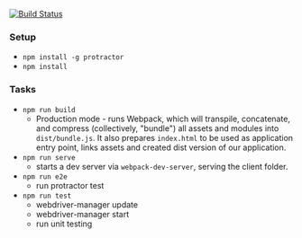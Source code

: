 [![Build Status](https://travis-ci.org/c4e/pure360.svg?branch=master)](https://travis-ci.org/c4e/pure360)

### Setup
* `npm install -g protractor`
* `npm install`

### Tasks
* `npm run build`
  * Production mode - runs Webpack, which will transpile, concatenate, and compress (collectively, "bundle") all assets and modules into `dist/bundle.js`. It also prepares `index.html` to be used as application entry point, links assets and created dist version of our application.
* `npm run serve`
  * starts a dev server via `webpack-dev-server`, serving the client folder.
* `npm run e2e`
  * run protractor test
* `npm run test`
  * webdriver-manager update
  * webdriver-manager start
  * run unit testing